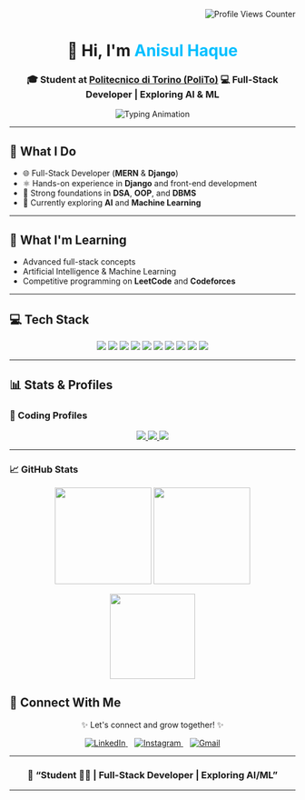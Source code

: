 <!-- Profile README for Anisul Haque -->
<p align="right">
  <img src="https://komarev.com/ghpvc/?username=anisul770&label=Profile%20Views&color=0e75b6&style=flat" alt="Profile Views Counter" />
</p>
<h1 align="center">👋 Hi, I'm <span style="color:#00BFFF;">Anisul Haque</span></h1>

<h3 align="center">
🎓 Student at <a href="https://www.polito.it/">Politecnico di Torino (PoliTo)</a>  
💻 Full-Stack Developer | Exploring AI & ML
</h3>

<p align="center">
  <img src="https://readme-typing-svg.demolab.com?font=Fira+Code&size=22&duration=3000&pause=800&center=true&vCenter=true&width=500&lines=Software-Developer;Full-Stack+Developer;React+%7C+Django+%7C+MERN;AI+%26+Machine+Learning+Enthusiast;Passionate+about+Clean+Code" alt="Typing Animation" />
</p>

---

## 💼 What I Do

- 🌐 Full-Stack Developer (**MERN** & **Django**)  
- ⚛️ Hands-on experience in **Django** and front-end development  
- 🧩 Strong foundations in **DSA**, **OOP**, and **DBMS**  
- 🤖 Currently exploring **AI** and **Machine Learning**

---

## 🌱 What I'm Learning

- Advanced full-stack concepts  
- Artificial Intelligence & Machine Learning  
- Competitive programming on **LeetCode** and **Codeforces**

---

## 💻 Tech Stack

<p align="center">
  <img src="https://img.shields.io/badge/c-%2300599C.svg?style=for-the-badge&logo=c&logoColor=white" />
  <img src="https://img.shields.io/badge/c++-%2300599C.svg?style=for-the-badge&logo=c%2B%2B&logoColor=white" />
  <img src="https://img.shields.io/badge/java-%23ED8B00.svg?style=for-the-badge&logo=openjdk&logoColor=white" />
  <img src="https://img.shields.io/badge/python-3670A0?style=for-the-badge&logo=python&logoColor=ffdd54" />
  <img src="https://img.shields.io/badge/react-%2320232a.svg?style=for-the-badge&logo=react&logoColor=%2361DAFB" />
  <img src="https://img.shields.io/badge/Django-%23092E20.svg?style=for-the-badge&logo=django&logoColor=white" />
  <img src="https://img.shields.io/badge/mysql-4479A1.svg?style=for-the-badge&logo=mysql&logoColor=white" />
  <img src="https://img.shields.io/badge/MongoDB-%234ea94b.svg?style=for-the-badge&logo=mongodb&logoColor=white" />
  <img src="https://img.shields.io/badge/git-%23F05033.svg?style=for-the-badge&logo=git&logoColor=white" />
  <img src="https://img.shields.io/badge/github-%23121011.svg?style=for-the-badge&logo=github&logoColor=white" />
</p>

---

## 📊 Stats & Profiles

### 🔗 Coding Profiles

<p align="center">
  <a href="https://leetcode.com/u/anisulhaque773/">
    <img src="https://img.shields.io/badge/LeetCode-FFA116?style=for-the-badge&logo=LeetCode&logoColor=white" />
  </a>
  <a href="https://codeforces.com/profile/anisul770">
    <img src="https://img.shields.io/badge/Codeforces-1F8ACB?style=for-the-badge&logo=Codeforces&logoColor=white" />
  </a>
  <a href="https://www.hackerrank.com/profile/anisul773">
    <img src="https://img.shields.io/badge/HackerRank-2EC866?style=for-the-badge&logo=HackerRank&logoColor=white" />
  </a>
</p>

---

### 📈 GitHub Stats

<p align="center">
  <img src="https://github-readme-stats.vercel.app/api?username=anisul770&theme=tokyonight&hide_border=false&include_all_commits=false&count_private=true" height="170" />
  <img src="https://nirzak-streak-stats.vercel.app/?user=YeacinSanto&theme=dark&hide_border=false" height="170" />
</p>

<p align="center">
  <img src="https://github-readme-stats.vercel.app/api/top-langs/?username=anisul770&theme=tokyonight&hide_border=false&layout=compact&langs_count=8" height="150" />
</p>

## 🤝 Connect With Me

<div align="center">

✨ Let's connect and grow together! ✨  

<a href="https://www.linkedin.com/in/anisul770/" target="_blank">
  <img src="https://img.shields.io/badge/LinkedIn-%230077B5.svg?style=for-the-badge&logo=linkedin&logoColor=white&labelColor=0077B5" alt="LinkedIn" />
</a>
&nbsp;&nbsp;
<a href="https://www.instagram.com/anisul_haque_/" target="_blank">
  <img src="https://img.shields.io/badge/Instagram-%23E4405F.svg?style=for-the-badge&logo=instagram&logoColor=white&labelColor=E4405F" alt="Instagram" />
</a>
&nbsp;&nbsp;
<a href="mailto:anisulhaque773@gmail.com">
  <img src="https://img.shields.io/badge/Email%20Me-D14836?style=for-the-badge&logo=gmail&logoColor=white" alt="Gmail" />
</a>

</div>

---

<h3 align="center">🧠 “Student 👨‍💻 | Full-Stack Developer | Exploring AI/ML”</h3>

---
